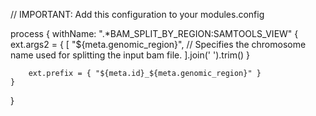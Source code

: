 // IMPORTANT: Add this configuration to your modules.config

process {
withName: ".\*BAM_SPLIT_BY_REGION:SAMTOOLS_VIEW" {
ext.args2 = {
[
"${meta.genomic_region}", // Specifies the chromosome name used for splitting the input bam file.
].join(' ').trim()
}

        ext.prefix = { "${meta.id}_${meta.genomic_region}" }
    }

}
